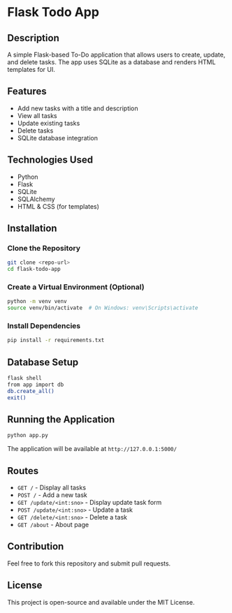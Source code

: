 # Flask Todo App

## Description
A simple Flask-based To-Do application that allows users to create, update, and delete tasks. The app uses SQLite as a database and renders HTML templates for UI.

## Features
- Add new tasks with a title and description
- View all tasks
- Update existing tasks
- Delete tasks
- SQLite database integration

## Technologies Used
- Python
- Flask
- SQLite
- SQLAlchemy
- HTML & CSS (for templates)

## Installation
### Clone the Repository
```bash
git clone <repo-url>
cd flask-todo-app
```

### Create a Virtual Environment (Optional)
```bash
python -m venv venv
source venv/bin/activate  # On Windows: venv\Scripts\activate
```

### Install Dependencies
```bash
pip install -r requirements.txt
```

## Database Setup
```bash
flask shell
from app import db
db.create_all()
exit()
```

## Running the Application
```bash
python app.py
```
The application will be available at `http://127.0.0.1:5000/`

## Routes
- `GET /` - Display all tasks
- `POST /` - Add a new task
- `GET /update/<int:sno>` - Display update task form
- `POST /update/<int:sno>` - Update a task
- `GET /delete/<int:sno>` - Delete a task
- `GET /about` - About page

## Contribution
Feel free to fork this repository and submit pull requests.

## License
This project is open-source and available under the MIT License.

